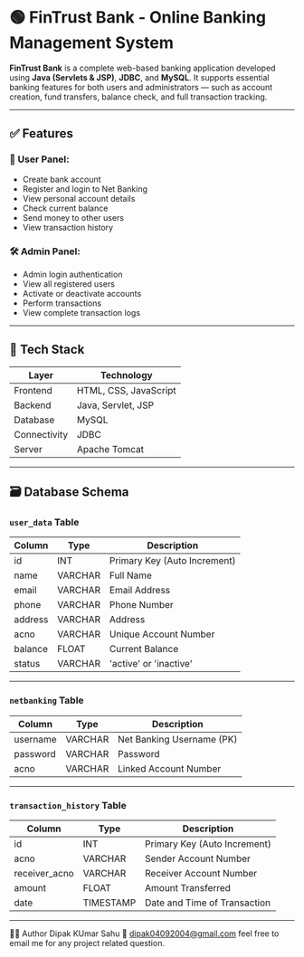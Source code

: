 # 🟢 FinTrust Bank - Online Banking Management System

**FinTrust Bank** is a complete web-based banking application developed using **Java (Servlets & JSP)**, **JDBC**, and **MySQL**. It supports essential banking features for both users and administrators — such as account creation, fund transfers, balance check, and full transaction tracking.

---

## ✅ Features

### 👤 User Panel:
- Create bank account
- Register and login to Net Banking
- View personal account details
- Check current balance
- Send money to other users
- View transaction history

### 🛠 Admin Panel:
- Admin login authentication
- View all registered users
- Activate or deactivate accounts
- Perform transactions
- View complete transaction logs

---

## 🧰 Tech Stack

| Layer        | Technology                         |
|--------------|-------------------------------------|
| Frontend     | HTML, CSS, JavaScript   |
| Backend      | Java, Servlet, JSP                  |
| Database     | MySQL                               |
| Connectivity | JDBC                                |
| Server       | Apache Tomcat                       |

---

## 🗃 Database Schema

### `user_data` Table

| Column    | Type       | Description               |
|-----------|------------|---------------------------|
| id        | INT        | Primary Key (Auto Increment) |
| name      | VARCHAR    | Full Name                 |
| email     | VARCHAR    | Email Address             |
| phone     | VARCHAR    | Phone Number              |
| address   | VARCHAR    | Address                   |
| acno      | VARCHAR    | Unique Account Number     |
| balance   | FLOAT      | Current Balance           |
| status    | VARCHAR    | 'active' or 'inactive'    |

---

### `netbanking` Table

| Column    | Type     | Description                |
|-----------|----------|----------------------------|
| username  | VARCHAR  | Net Banking Username (PK)  |
| password  | VARCHAR  | Password                   |
| acno      | VARCHAR  | Linked Account Number      |

---

### `transaction_history` Table

| Column         | Type      | Description                       |
|----------------|-----------|-----------------------------------|
| id             | INT       | Primary Key (Auto Increment)      |
| acno           | VARCHAR   | Sender Account Number             |
| receiver_acno  | VARCHAR   | Receiver Account Number           |
| amount         | FLOAT     | Amount Transferred                |
| date           | TIMESTAMP | Date and Time of Transaction      |

---


🙋‍♂️ Author
Dipak KUmar Sahu
📧 dipak04092004@gmail.com
feel free to email me for any project related question.

